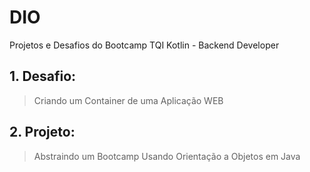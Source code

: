 # DIO
Projetos e Desafios do Bootcamp TQI Kotlin - Backend Developer


## 1. Desafio: 
> Criando um Container de uma Aplicação WEB

## 2. Projeto:
> Abstraindo um Bootcamp Usando Orientação a Objetos em Java